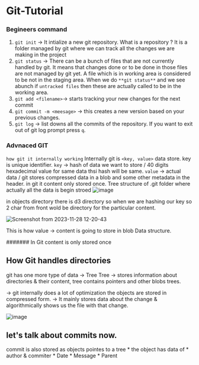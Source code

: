 # Git-Tutorial
### Begineers command
1. `git init` -> It intialize a new git repository. What is a repository ?
            It is a folder managed by git where we can track all the changes we are making in the project
2. `git status` ->  There can be a bunch of files that are not currently handled by git. 
            It means that changes done or to be done in those files are not managed by git yet. A file 
            which is in working area is considered to be not in the staging area. When we do `**git status**`
            and we see abunch if `untracked files` then these are actually called to be in the working area.
3. `git add <filename>`-> starts tracking your new changes for the next commit
4. `git commit -m <meesage>` -> this creates a new version based on your previous changes.
5. `git log` -> list downs all the commits of the repository. If you want to exit out of git log prompt
            press `q`.



### Advnaced GIT
`how git it internally working`
Internally git is `<key, value>` data store.
key is unique identifier.
`key` -> hash of data we want to store / 40 digits hexadecimal value for same data thsi hash will be same. 
`value` -> actual data / git stores compressed data in a blob and some other metadata in the header.
in git it content only stored once.
Tree structure of .git folder where actually all the data is begin stroed
![image](https://github.com/harsh123-baba/Git-Tutorial/assets/64320530/5b24738b-d32d-443b-8680-edb323a5e4a6)

in objects directory there is d3 directory so when we are hashing our key so 2 char from front wold be directory for the particular content.

![Screenshot from 2023-11-28 12-20-43](https://github.com/harsh123-baba/Git-Tutorial/assets/64320530/3095a22f-6036-47f4-b15a-2c463027abd6)

This is how value -> content is going to store in blob Data structure.

####### In Git content is only stored once


## How Git handles directories
git has one more type of data  -> Tree
Tree -> stores information about directories & their content, tree contains pointers and other blobs trees.

-> git internally does a lot of optimization the objects are stored in compressed form.
-> It mainly stores data about the change  & algorithmically shows us the file with that change.

![image](https://github.com/harsh123-baba/Git-Tutorial/assets/64320530/fae605e4-3219-4640-a6e7-06763fbcbae0)


## let's talk about commits now.
commit is also stored as objects
pointes to a tree 
            * the object has data of
                        * author & commiter
                        * Date
                        * Message
                        * Parent


